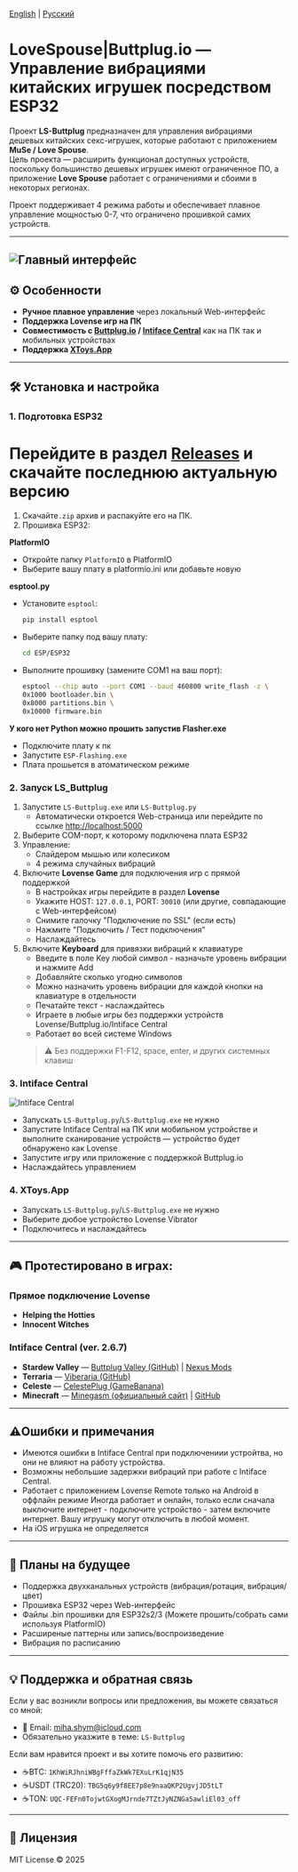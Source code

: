 [English](README.md) | [Русский](README.ru.md)


# LoveSpouse|Buttplug.io — Управление вибрациями китайских игрушек посредством ESP32 

Проект **LS-Buttplug** предназначен для управления вибрациями дешевых китайских секс-игрушек, которые работают с приложением **MuSe / Love Spouse**.  
Цель проекта — расширить функционал доступных устройств, поскольку большинство дешевых игрушек имеют ограниченное ПО, а приложение **Love Spouse** работает с ограничениями и сбоими в некоторых регионах.

Проект поддерживает 4 режима работы и обеспечивает плавное управление мощностью 0-7, что ограничено прошивкой самих устройств.

---
![Главный интерфейс](img/web.png)
---

## ⚙️ Особенности

- **Ручное плавное управление** через локальный Web-интерфейс  
- **Поддержка Lovense игр на ПК**
- **Совместимость с [Buttplug.io](https://buttplug.io) / [Intiface Central](https://intiface.com/)** как на ПК так и мобильных устройствах
- **Поддержка [XToys.App](https://xtoys.app)** 

---

## 🛠 Установка и настройка

### 1. Подготовка ESP32  
# Перейдите в раздел [Releases](https://github.com/Fi0nee/LS-Buttplug/releases) и скачайте последнюю актуальную версию
1. Скачайте`.zip` архив и распакуйте его на ПК.  
2. Прошивка ESP32:  

**PlatformIO**  
- Откройте папку `PlatformIO` в PlatformIO
- Выберите вашу плату в platformio.ini или добавьте новую

**esptool.py**  
- Установите `esptool`:
  ```bash
  pip install esptool
  ```
- Выберите папку под вашу плату:
   ```bash
   cd ESP/ESP32
   ```
- Выполните прошивку (замените COM1 на ваш порт):
   ```bash
   esptool --chip auto --port COM1 --baud 460800 write_flash -z \
   0x1000 bootloader.bin \
   0x8000 partitions.bin \
   0x10000 firmware.bin
   ```
**У кого нет Python можно прошить запустив Flasher.exe**
- Подключите плату к пк
- Запустите `ESP-Flashing.exe`
- Плата прошьется в атоматическом режиме

### 2. Запуск LS_Buttplug
1. Запустите `LS-Buttplug.exe` или `LS-Buttplug.py`
   - Автоматически откроется Web-страница или перейдите по ссылке [http://localhost:5000](http://localhost:5000)  
2. Выберите COM-порт, к которому подключена плата ESP32  
3. Управление:
   - Слайдером мышью или колесиком  
   - 4 режима случайных вибраций
4. Включите **Lovense Game** для подключения игр с прямой поддержкой
    - В настройках игры перейдите в раздел **Lovense**  
    - Укажите HOST: `127.0.0.1`, PORT: `30010` (или другие, совпадающие с Web-интерфейсом)  
    - Снимите галочку "Подключение по SSL" (если есть)  
    - Нажмите "Подключить / Тест подключения"
    - Наслаждайтесь  
5. Включите **Keyboard** для привязки вибраций к клавиатуре
    - Введите в поле Key любой символ - назначьте уровень вибрации и нажмите Add
    - Добавляйте сколько угодно символов
    - Можно назначить уровень вибрации для каждой кнопки на клавиатуре в отдельности
    - Печатайте текст - наслаждайтесь
    - Играете в любые игры без поддержки устройств Lovense/Buttplug.io/Intiface Central
    - Работает во всей системе Windows
    > ⚠️ Без поддержки F1-F12, space, enter, и других системных клавиш

### 3. Intiface Central
![Intiface Central](img/IC.png)
- Запускать `LS-Buttplug.py`/`LS-Buttplug.exe` не нужно
- Запустите Intiface Central на ПК или мобильном устройстве и выполните сканирование устройств — устройство будет обнаружено как Lovense  
- Запустите игру или приложение с поддержкой Buttplug.io  
- Наслаждайтесь управлением  

### 4. XToys.App
- Запускать `LS-Buttplug.py`/`LS-Buttplug.exe` не нужно
- Выберите дюбое устройство Lovense Vibrator
- Подключитесь и наслаждайтесь

---

## 🎮 Протестировано в играх:

### Прямое подключение Lovense
- **Helping the Hotties**  
- **Innocent Witches**  

### Intiface Central (ver. 2.6.7)
- **Stardew Valley** — [Buttplug Valley (GitHub)](https://github.com/DryIcedTea/Buttplug-Valley) | [Nexus Mods](https://www.nexusmods.com/stardewvalley/mods/19336)  
- **Terraria** — [Viberaria (GitHub)](https://github.com/notasuka/Viberaria)  
- **Celeste** — [CelestePlug (GameBanana)](https://gamebanana.com/mods/554604)  
- **Minecraft** — [Minegasm (официальный сайт)](https://www.minegasm.net/) | [GitHub](https://github.com/RainbowVille/minegasm)  

---

## ⚠️Ошибки и примечания
- Имеются ошибки в Intiface Central при подключениии устройтва, но они не влияют на работу устройства.
- Возможны небольшие задержки вибраций при работе с Intiface Central.
- Работает с приложением Lovense Remote только на Android в оффлайн режиме Иногда работает и онлайн, только если сначала выключите интернет - подключите устройство - затем включите интернет. Вашу игрушку могут отключить в любой момент.
- На iOS игрушка не определяется

---

## 🚀 Планы на будущее
- Поддержка двухканальных устройств (вибрация/ротация, вибрация/цвет)
- Прошивка ESP32 через Web-интерфейс
- Файлы .bin прошивки для ESP32s2/3 (Можете прошить/собрать сами используя PlatformIO)
- Расширеные паттерны или запись/воспроизведение
- Вибрация по расписанию


---

## 💡 Поддержка и обратная связь

Если у вас возникли вопросы или предложения, вы можете связаться со мной:
- 📧 Email: [miha.shym@icloud.com](mailto:miha.shym@icloud.com)  
- Обязательно указжите в теме: `LS-Buttplug`

Если вам нравится проект и вы хотите помочь его развитию: 
- ☕BTC: `1KhWiRJhniWBgFffaZkWk7EXuLrK1qjN35`
- ☕USDT (TRC20): `TBG5q6y9f8EE7p8e9naaQKP2UgvjJD5tLT`
- ☕TON: `UQC-FEFn0TojwtGXogMJrnde7TZtJyNZNGa5awliEl03_off`
---

## 📄 Лицензия
MIT License © 2025

